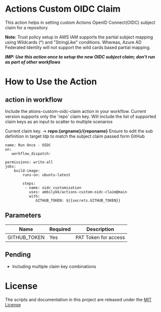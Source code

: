 # Actions Custom OIDC Claim 
This action helps in setting custom Actions OpenID Connect(OIDC) subject claim for a repository

**Note**: Trust policy setup in AWS IAM supports the partial subject mapping using Wildcards (*) and "StringLike" conditions. Whereas, Azure AD Federated Identity will not support the wild cards based partial mapping. 

**_IMP: Use this action once to setup the new OIDC subject claim; don't run as part of other workflows_**

# How to Use the Action

## action in workflow

Include the ations-custom-oidc-claim action in your workflow. 
Current version supports only the 'repo' claim key. Will include the list of supported claim keys as an input to scatter to multiple scenarios

Current claim key. -> **repo:{orgname}/{reponame}**
Ensure to edit the sub definition in target Idp to match the subject claim passed form GitHub

```
name: Run Once - OIDC
on: 
   workflow_dispatch:

permissions: write-all  
jobs: 
    build-image:
        runs-on: ubuntu-latest 
        
        steps:                  
         - name: oidc customization
           uses: ambilykk/actions-custom-oidc-claim@main
           with:
              GITHUB_TOKEN: ${{secrets.GITHUB_TOKEN}}  
```

## Parameters

| Name                           | Required  | Description                                                                      |
|--------------------------------|------------|----------------------------------------------------------------------|
| GITHUB_TOKEN                 | Yes | PAT Token for access    |


## Pending
- Including multiple claim key combinations

# License

The scripts and documentation in this project are released under the [MIT License](https://github.com/actions/download-artifact/blob/main/LICENSE)
